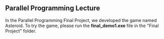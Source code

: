 ## Parallel Programming Lecture

In the Parallel Programming Final Project, we developed the game named Asteroid. To try the game, please run the **final_demo1.exe** file in the "Final Project" folder.
